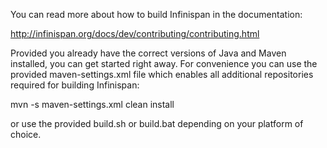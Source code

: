 You can read more about how to build Infinispan in the documentation:

http://infinispan.org/docs/dev/contributing/contributing.html

Provided you already have the correct versions of Java and Maven installed, you can get started right away.
For convenience you can use the provided maven-settings.xml file which enables all additional repositories required for
building Infinispan:

  mvn -s maven-settings.xml clean install

or use the provided build.sh or build.bat depending on your platform of choice.

